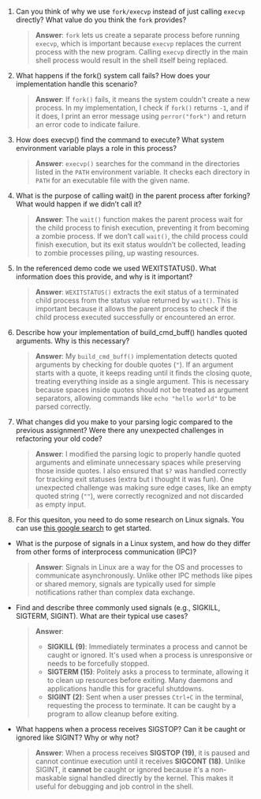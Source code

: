 1. Can you think of why we use `fork/execvp` instead of just calling `execvp` directly? What value do you think the `fork` provides?

    > **Answer**:  `fork` lets us create a separate process before running `execvp`, which is important because `execvp` replaces the current process with the new program. Calling `execvp` directly in the main shell process would result in the shell itself being replaced.
    
2. What happens if the fork() system call fails? How does your implementation handle this scenario?

    > **Answer**:  If `fork()` fails, it means the system couldn't create a new process. In my implementation, I check if `fork()` returns `-1`, and if it does, I print an error message using `perror("fork")` and return an error code to indicate failure.

3. How does execvp() find the command to execute? What system environment variable plays a role in this process?

    > **Answer**: `execvp()` searches for the command in the directories listed in the `PATH` environment variable. It checks each directory in `PATH` for an executable file with the given name.

4. What is the purpose of calling wait() in the parent process after forking? What would happen if we didn’t call it?

    > **Answer**: The `wait()` function makes the parent process wait for the child process to finish execution, preventing it from becoming a zombie process. If we don’t call `wait()`, the child process could finish execution, but its exit status wouldn’t be collected, leading to zombie processes piling, up wasting resources.

5. In the referenced demo code we used WEXITSTATUS(). What information does this provide, and why is it important?

    > **Answer**: `WEXITSTATUS()` extracts the exit status of a terminated child process from the status value returned by `wait()`. This is important because it allows the parent process to check if the child process executed successfully or encountered an error.

6. Describe how your implementation of build_cmd_buff() handles quoted arguments. Why is this necessary?

    > **Answer**: My `build_cmd_buff()` implementation detects quoted arguments by checking for double quotes (`"`). If an argument starts with a quote, it keeps reading until it finds the closing quote, treating everything inside as a single argument. This is necessary because spaces inside quotes should not be treated as argument separators, allowing commands like `echo "hello world"` to be parsed correctly.


7. What changes did you make to your parsing logic compared to the previous assignment? Were there any unexpected challenges in refactoring your old code?

    > **Answer**: I modified the parsing logic to properly handle quoted arguments and eliminate unnecessary spaces while preserving those inside quotes. I also ensured that `$?` was handled correctly for tracking exit statuses (extra but i thought it was fun). One unexpected challenge was making sure edge cases, like an empty quoted string (`""`), were correctly recognized and not discarded as empty input.


8. For this quesiton, you need to do some research on Linux signals. You can use [this google search](https://www.google.com/search?q=Linux+signals+overview+site%3Aman7.org+OR+site%3Alinux.die.net+OR+site%3Atldp.org&oq=Linux+signals+overview+site%3Aman7.org+OR+site%3Alinux.die.net+OR+site%3Atldp.org&gs_lcrp=EgZjaHJvbWUyBggAEEUYOdIBBzc2MGowajeoAgCwAgA&sourceid=chrome&ie=UTF-8) to get started.

- What is the purpose of signals in a Linux system, and how do they differ from other forms of interprocess communication (IPC)?

    > **Answer**: Signals in Linux are a way for the OS and processes to communicate asynchronously. Unlike other IPC methods like pipes or shared memory, signals are typically used for simple notifications rather than complex data exchange.

- Find and describe three commonly used signals (e.g., SIGKILL, SIGTERM, SIGINT). What are their typical use cases?

    > **Answer**:
    > - **SIGKILL (9)**: Immediately terminates a process and cannot be caught or ignored. It's used when a process is unresponsive or needs to be forcefully stopped.
    > - **SIGTERM (15)**: Politely asks a process to terminate, allowing it to clean up resources before exiting. Many daemons and applications handle this for graceful shutdowns.
    > - **SIGINT (2)**: Sent when a user presses `Ctrl+C` in the terminal, requesting the process to terminate. It can be caught by a program to allow cleanup before exiting.


- What happens when a process receives SIGSTOP? Can it be caught or ignored like SIGINT? Why or why not?

    > **Answer**: When a process receives **SIGSTOP (19)**, it is paused and cannot continue execution until it receives **SIGCONT (18)**. Unlike SIGINT, it **cannot** be caught or ignored because it's a non-maskable signal handled directly by the kernel. This makes it useful for debugging and job control in the shell.
